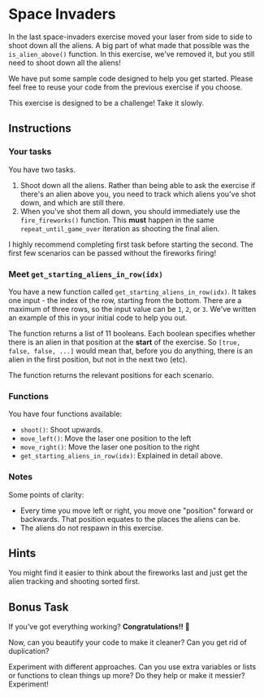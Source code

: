 # Space Invaders

In the last space-invaders exercise moved your laser from side to side to shoot down all the aliens.
A big part of what made that possible was the `is_alien_above()` function.
In this exercise, we've removed it, but you still need to shoot down all the aliens!

We have put some sample code designed to help you get started.
Please feel free to reuse your code from the previous exercise if you choose.

This exercise is designed to be a challenge!
Take it slowly.

## Instructions

### Your tasks

You have two tasks.

1.  Shoot down all the aliens. Rather than being able to ask the exercise if there's an alien above you, you need to track which aliens you've shot down, and which are still there.
2.  When you've shot them all down, you should immediately use the `fire_fireworks()` function. This **must** happen in the same `repeat_until_game_over` iteration as shooting the final alien.

I highly recommend completing first task before starting the second.
The first few scenarios can be passed without the fireworks firing!

### Meet `get_starting_aliens_in_row(idx)`

You have a new function called `get_starting_aliens_in_row(idx)`.
It takes one input - the index of the row, starting from the bottom.
There are a maximum of three rows, so the input value can be `1`, `2`, or `3`.
We've written an example of this in your initial code to help you out.

The function returns a list of 11 booleans.
Each boolean specifies whether there is an alien in that position at the **start** of the exercise.
So `[true, false, false, ...]` would mean that, before you do anything, there is an alien in the first position, but not in the next two (etc).

The function returns the relevant positions for each scenario.

### Functions

You have four functions available:

- `shoot()`: Shoot upwards.
- `move_left()`: Move the laser one position to the left
- `move_right()`: Move the laser one position to the right
- `get_starting_aliens_in_row(idx)`: Explained in detail above.

### Notes

Some points of clarity:

- Every time you move left or right, you move one "position" forward or backwards. That position equates to the places the aliens can be.
- The aliens do not respawn in this exercise.

## Hints

You might find it easier to think about the fireworks last and just get the alien tracking and shooting sorted first.

## Bonus Task

If you've got everything working? **Congratulations!! 🎉**

Now, can you beautify your code to make it cleaner?
Can you get rid of duplication?

Experiment with different approaches.
Can you use extra variables or lists or functions to clean things up more?
Do they help or make it messier?
Experiment!
